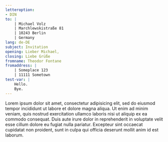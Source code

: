 ```yaml
---
letteroption:
- DIN
to: |
    | Michael Volz
    | Marchlewskistraße 81
    | 10243 Berlin
    | Germany
lang: de-DE
subject: Invitation
opening: Lieber Michael,
closing: Liebe Grüße
fromname: Theodor Fontane
fromaddress: |
    | Someplace 123
    | 11111 Sometown
test-var: |
    Hello.  
    Bye.
---
```


Lorem ipsum dolor sit amet, consectetur adipisicing elit, sed do eiusmod
tempor incididunt ut labore et dolore magna aliqua. Ut enim ad minim
veniam, quis nostrud exercitation ullamco laboris nisi ut aliquip ex ea
commodo consequat. Duis aute irure dolor in reprehenderit in voluptate
velit esse cillum dolore eu fugiat nulla pariatur. Excepteur sint
occaecat cupidatat non proident, sunt in culpa qui officia deserunt
mollit anim id est laborum.
